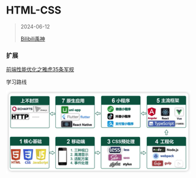 # HTML-CSS

> 2024-06-12
> 
> [Bilibili禹神](https://www.bilibili.com/video/BV1p84y1P7Z5)


### 扩展 

[前端性能优化之雅虎35条军规](https://www.cnblogs.com/bescheiden/articles/11127573.html "发布于 2019-07-03 17:01")


学习路线

![前端学习路线](images/Pasted%20image%2020240625165350.png)

